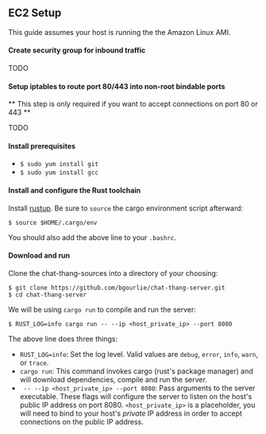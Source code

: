 ## EC2 Setup

This guide assumes your host is running the the Amazon Linux AMI.

#### Create security group for inbound traffic

TODO

#### Setup iptables to route port 80/443 into non-root bindable ports

** This step is only required if you want to accept connections on port 80 or 443 **

TODO

#### Install prerequisites

- `$ sudo yum install git`
- `$ sudo yum install gcc`

#### Install and configure the Rust toolchain

Install [rustup](https://www.rustup.rs/). Be sure to `source` the cargo environment script afterward:

    $ source $HOME/.cargo/env
    
You should also add the above line to your `.bashrc`.

#### Download and run

Clone the chat-thang-sources into a directory of your choosing:

    $ git clone https://github.com/bgourlie/chat-thang-server.git
    $ cd chat-thang-server
    
We will be using `cargo run` to compile and run the server:

    $ RUST_LOG=info cargo run -- --ip <host_private_ip> --port 8080
    
The above line does three things:

- `RUST_LOG=info`: Set the log level.  Valid values are `debug`, `error`, `info`, `warn`, or `trace`.
- `cargo run`: This command invokes cargo (rust's package manager) and will download dependencies, compile and run the server.
- ` -- --ip <host_private_ip> --port 8080`: Pass arguments to the server executable. These flags will configure the server to listen on the host's public IP address on port 8080. `<host_private_ip>` is a placeholder, you will need to bind to your host's *private* IP address in order to accept connections on the public IP address.
